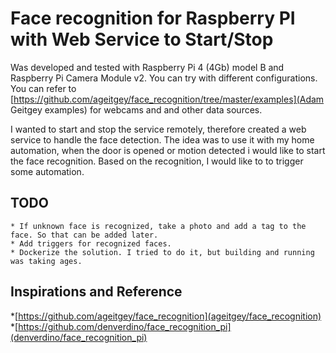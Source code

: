 # Face recognition for Raspberry PI with Web Service to Start/Stop

Was developed and tested with Raspberry Pi 4 (4Gb) model B and Raspberry Pi Camera Module v2.
You can try with different configurations. You can refer to [https://github.com/ageitgey/face_recognition/tree/master/examples](Adam Geitgey examples) for webcams and and other data sources.

I wanted to start and stop the service remotely, therefore created a web service to handle the face detection.
The idea was to use it with my home automation, when the door is opened or motion detected i would like to start the face recognition. Based on the recognition, I would like to to trigger some automation.

## TODO
    * If unknown face is recognized, take a photo and add a tag to the face. So that can be added later.
    * Add triggers for recognized faces.
    * Dockerize the solution. I tried to do it, but building and running was taking ages. 

## Inspirations and Reference
   *[https://github.com/ageitgey/face_recognition](ageitgey/face_recognition)
   *[https://github.com/denverdino/face_recognition_pi](denverdino/face_recognition_pi)
